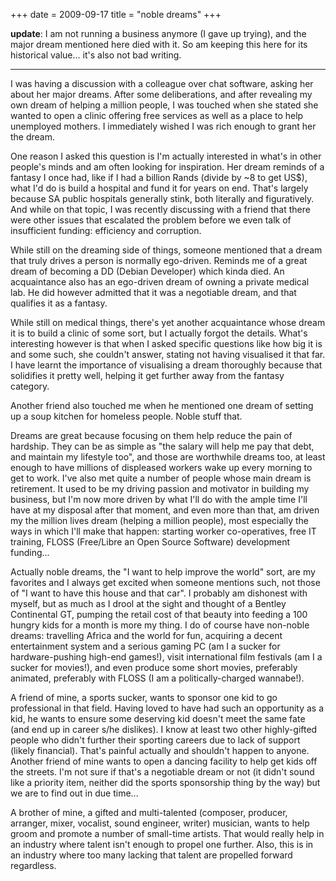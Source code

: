 +++
date = 2009-09-17
title = "noble dreams"
+++

**update**: I am not running a business anymore (I gave up trying), and
the major dream mentioned here died with it. So am keeping this here for
its historical value... it's also not bad writing.

---

I was having a discussion with a colleague over chat software, asking
her about her major dreams. After some deliberations, and after
revealing my own dream of helping a million people, I was touched when
she stated she wanted to open a clinic offering free services as well as
a place to help unemployed mothers. I immediately wished I was rich
enough to grant her the dream.

One reason I asked this question is I'm actually interested in what's
in other people's minds and am often looking for inspiration. Her dream
reminds of a fantasy I once had, like if I had a billion Rands (divide
by ~8 to get US$), what I'd do is build a hospital and fund it for
years on end. That's largely because SA public hospitals generally
stink, both literally and figuratively. And while on that topic, I was
recently discussing with a friend that there were other issues that
escalated the problem before we even talk of insufficient funding:
efficiency and corruption.

While still on the dreaming side of things, someone mentioned that a
dream that truly drives a person is normally ego-driven. Reminds me of a
great dream of becoming a DD (Debian Developer) which kinda died. An
acquaintance also has an ego-driven dream of owning a private medical
lab. He did however admitted that it was a negotiable dream, and that
qualifies it as a fantasy.

While still on medical things, there's yet another acquaintance whose
dream it is to build a clinic of some sort, but I actually forgot the
details. What's interesting however is that when I asked specific
questions like how big it is and some such, she couldn't answer,
stating not having visualised it that far. I have learnt the importance
of visualising a dream thoroughly because that solidifies it pretty
well, helping it get further away from the fantasy category.

Another friend also touched me when he mentioned one dream of setting up
a soup kitchen for homeless people. Noble stuff that.

Dreams are great because focusing on them help reduce the pain of
hardship. They can be as simple as "the salary will help me pay that
debt, and maintain my lifestyle too", and those are worthwhile dreams
too, at least enough to have millions of displeased workers wake up
every morning to get to work. I've also met quite a number of people
whose main dream is retirement. It used to be my driving passion and
motivator in building my business, but I'm now more driven by what
I'll do with the ample time I'll have at my disposal after that
moment, and even more than that, am driven my the million lives dream
(helping a million people), most especially the ways in which I'll make
that happen: starting worker co-operatives, free IT training, FLOSS
(Free/Libre an Open Source Software) development funding...

Actually noble dreams, the "I want to help improve the world" sort,
are my favorites and I always get excited when someone mentions such,
not those of "I want to have this house and that car". I probably am
dishonest with myself, but as much as I drool at the sight and thought
of a Bentley Continental GT, pumping the retail cost of that beauty into
feeding a 100 hungry kids for a month is more my thing. I do of course
have non-noble dreams: travelling Africa and the world for fun,
acquiring a decent entertainment system and a serious gaming PC (am I a
sucker for hardware-pushing high-end games!), visit international film
festivals (am I a sucker for movies!), and even produce some short
movies, preferably animated, preferably with FLOSS (I am a
politically-charged wannabe!).

A friend of mine, a sports sucker, wants to sponsor one kid to go
professional in that field. Having loved to have had such an opportunity
as a kid, he wants to ensure some deserving kid doesn't meet the same
fate (and end up in career s/he dislikes). I know at least two other
highly-gifted people who didn't further their sporting careers due to
lack of support (likely financial). That's painful actually and
shouldn't happen to anyone. Another friend of mine wants to open a
dancing facility to help get kids off the streets. I'm not sure if
that's a negotiable dream or not (it didn't sound like a priority
item, neither did the sports sponsorship thing by the way) but we are to
find out in due time...

A brother of mine, a gifted and multi-talented (composer, producer,
arranger, mixer, vocalist, sound engineer, writer) musician, wants to
help groom and promote a number of small-time artists. That would really
help in an industry where talent isn't enough to propel one further.
Also, this is in an industry where too many lacking that talent are
propelled forward regardless.

